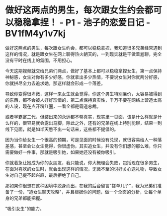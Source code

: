 # 做好这两点的男生，每次跟女生约会都可以稳稳拿捏！ - P1 - 池子的恋爱日记 - BV1fM4y1v7kj

做好这两点的男生，每次跟女生约会，都可以稳稳拿捏，我知道很多兄弟经常遇到这样的情况，就是跟女生在网上聊得热火朝天的，一到现实就是干做着尬聊，完全没有平时在线上的氛围，不用担心。

今天这期视频就交给兄弟们两点，做好了基本上都可以稳稳拿捏女生，第一点保持神秘感，女生对你有多少好感，你就拿出多少热情，不要说女生对你就两分好感，你就拼尽全力去追求她，那这样就会形成一个落差。

导致你变得很卑微，这样一来女生就会觉得，你这个男生特别廉价，太容易被得到的东西，都不会被人好好珍惜的，第二点保持真实性，千万不要在网络上营造太高的人设，现在点开粉红圈，一看全都是霸道总裁。

或者学霸富二代，但装出来的永远都不够真实，现实里一见面，该是什么样就是什么样的，很容易就会露出马脚，除此之外，还有的兄弟在线上特别能聊，结果一到线下见面，就是如半天憋不出一句话来，这些都不提倡的。

因为当你给女生一个很高的预期，可是见面的时候没有兑现，就很容易给人一种落差感，甚至会让女生觉得，你很虚伪，其实追女生，并没有你们想的那么难，你只需要做好一件事，那就是吸引她，如果她还没有被你吸引。

你就着急让她成为你的女朋友，我只能说，你大概理会失败，包括现在很多男生，在面对喜欢的女生时，就会出现这样的情况，无微不至的讨好关心送礼物，导致女生对自己提不起兴趣，最后拒绝了自己。

那如果你很想在这种困境中脱身而出，在我的后台留言"搓单儿子"，我为兄弟们准备了一份，"追女生聊天攻略"，并且根据你的问题，做一个全面的分析，让每个单身的兄弟都能把握。

"吸引女生"的能力。